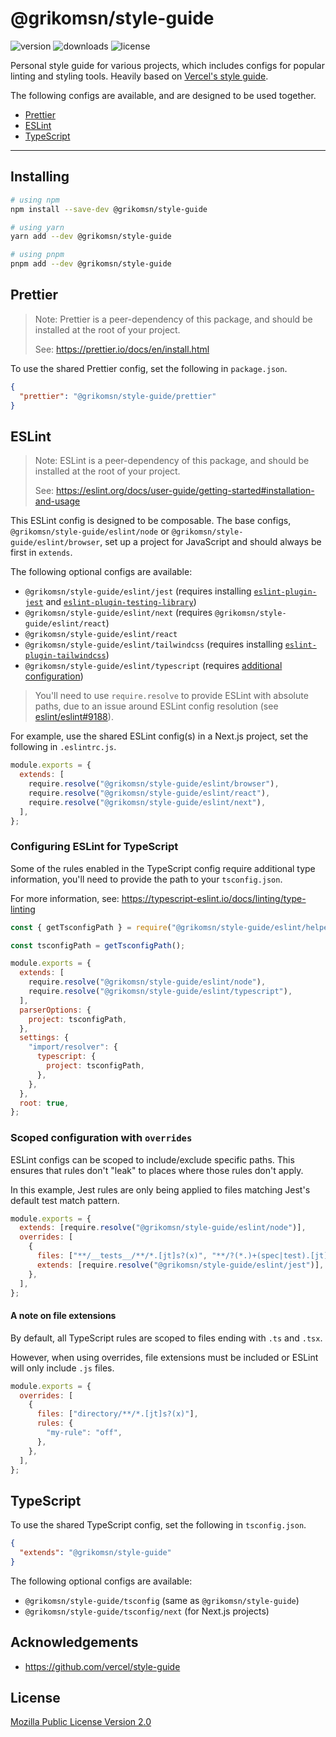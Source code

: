 # @grikomsn/style-guide

![version](https://badgen.net/npm/v/@grikomsn/style-guide)
![downloads](https://badgen.net/npm/dt/@grikomsn/style-guide)
![license](https://badgen.net/npm/license/@grikomsn/style-guide)

Personal style guide for various projects, which includes configs for popular linting and styling tools. Heavily based on [Vercel's style guide](https://github.com/vercel/style-guide).

The following configs are available, and are designed to be used together.

- [Prettier](#prettier)
- [ESLint](#eslint)
- [TypeScript](#typescript)

---

## Installing

```sh
# using npm
npm install --save-dev @grikomsn/style-guide

# using yarn
yarn add --dev @grikomsn/style-guide

# using pnpm
pnpm add --dev @grikomsn/style-guide
```

## Prettier

> Note: Prettier is a peer-dependency of this package, and should be installed
> at the root of your project.
>
> See: https://prettier.io/docs/en/install.html

To use the shared Prettier config, set the following in `package.json`.

```json
{
  "prettier": "@grikomsn/style-guide/prettier"
}
```

## ESLint

> Note: ESLint is a peer-dependency of this package, and should be installed
> at the root of your project.
>
> See: https://eslint.org/docs/user-guide/getting-started#installation-and-usage

This ESLint config is designed to be composable. The base configs,
`@grikomsn/style-guide/eslint/node` or `@grikomsn/style-guide/eslint/browser`, set
up a project for JavaScript and should always be first in `extends`.

The following optional configs are available:

- `@grikomsn/style-guide/eslint/jest` (requires installing [`eslint-plugin-jest`](https://www.npmjs.com/package/eslint-plugin-jest) and [`eslint-plugin-testing-library`](https://www.npmjs.com/package/eslint-plugin-testing-library))
- `@grikomsn/style-guide/eslint/next` (requires `@grikomsn/style-guide/eslint/react`)
- `@grikomsn/style-guide/eslint/react`
- `@grikomsn/style-guide/eslint/tailwindcss` (requires installing [`eslint-plugin-tailwindcss`](https://www.npmjs.com/package/eslint-plugin-tailwindcss))
- `@grikomsn/style-guide/eslint/typescript` (requires [additional configuration](#configuring-eslint-for-typescript))

> You'll need to use `require.resolve` to provide ESLint with absolute paths,
> due to an issue around ESLint config resolution (see
> [eslint/eslint#9188](https://github.com/eslint/eslint/issues/9188)).

For example, use the shared ESLint config(s) in a Next.js project, set the
following in `.eslintrc.js`.

```js
module.exports = {
  extends: [
    require.resolve("@grikomsn/style-guide/eslint/browser"),
    require.resolve("@grikomsn/style-guide/eslint/react"),
    require.resolve("@grikomsn/style-guide/eslint/next"),
  ],
};
```

### Configuring ESLint for TypeScript

Some of the rules enabled in the TypeScript config require additional type
information, you'll need to provide the path to your `tsconfig.json`.

For more information, see: https://typescript-eslint.io/docs/linting/type-linting

```js
const { getTsconfigPath } = require("@grikomsn/style-guide/eslint/helpers");

const tsconfigPath = getTsconfigPath();

module.exports = {
  extends: [
    require.resolve("@grikomsn/style-guide/eslint/node"),
    require.resolve("@grikomsn/style-guide/eslint/typescript"),
  ],
  parserOptions: {
    project: tsconfigPath,
  },
  settings: {
    "import/resolver": {
      typescript: {
        project: tsconfigPath,
      },
    },
  },
  root: true,
};
```

### Scoped configuration with `overrides`

ESLint configs can be scoped to include/exclude specific paths. This ensures
that rules don't "leak" to places where those rules don't apply.

In this example, Jest rules are only being applied to files matching Jest's
default test match pattern.

```js
module.exports = {
  extends: [require.resolve("@grikomsn/style-guide/eslint/node")],
  overrides: [
    {
      files: ["**/__tests__/**/*.[jt]s?(x)", "**/?(*.)+(spec|test).[jt]s?(x)"],
      extends: [require.resolve("@grikomsn/style-guide/eslint/jest")],
    },
  ],
};
```

#### A note on file extensions

By default, all TypeScript rules are scoped to files ending with `.ts` and
`.tsx`.

However, when using overrides, file extensions must be included or ESLint will
only include `.js` files.

```js
module.exports = {
  overrides: [
    {
      files: ["directory/**/*.[jt]s?(x)"],
      rules: {
        "my-rule": "off",
      },
    },
  ],
};
```

## TypeScript

To use the shared TypeScript config, set the following in `tsconfig.json`.

```json
{
  "extends": "@grikomsn/style-guide"
}
```

The following optional configs are available:

- `@grikomsn/style-guide/tsconfig` (same as `@grikomsn/style-guide`)
- `@grikomsn/style-guide/tsconfig/next` (for Next.js projects)

## Acknowledgements

- https://github.com/vercel/style-guide

## License

[Mozilla Public License Version 2.0](./LICENSE.txt)
